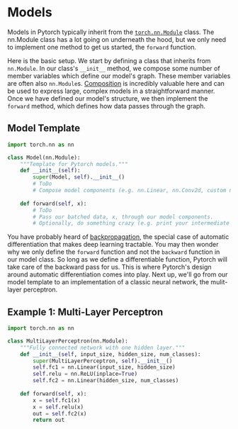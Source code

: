 # Models

Models in Pytorch typically inherit from the 
[`torch.nn.Module`](https://pytorch.org/docs/stable/nn.html#module) class. The 
nn.Module class has a lot going on underneath the hood, but we only need to 
implement one method to get us started, the `forward` function.

Here is the basic setup. We start by defining a class that inherits from `nn.Module`.
In our class's `__init__` method, we compose some number of member variables which
define our model's graph. These member variables are often also `nn.Module`s.
[Composition](https://en.wikipedia.org/wiki/Object_composition) is incredibly valuable 
here and can be used to express large, complex models in a straightforward manner. Once
we have defined our model's structure, we then implement the `forward` method, which 
defines how data passes through the graph. 

## Model Template

```python
import torch.nn as nn

class Model(nn.Module):
    """Template for Pytorch models."""
    def __init__(self):
        super(Model, self).__init__()
        # ToDo
        # Compose model components (e.g. nn.Linear, nn.Conv2d, custom nn.Module)
    
    def forward(self, x):
        # ToDo
        # Pass our batched data, x, through our model components.
        # Optionally, do something crazy (e.g. print your intermediate representations, etc.)
```

You have probably heard of [backpropagation](https://www.youtube.com/watch?v=Ilg3gGewQ5U), the 
special case of automatic differentiation that makes deep learning tractable. You may then wonder 
why we only define the `forward` function and not the `backward` function in our model class.
So long as we define a differentiable function, Pytorch will take care of the backward pass for us.
This is where Pytorch's design around automatic differentiation comes into play. Next up, we'll go 
from our model template to an implementation of a classic neural network, the mulit-layer perceptron.

## Example 1: Multi-Layer Perceptron

```python
import torch.nn as nn

class MultiLayerPerceptron(nn.Module):
    """Fully connected network with one hidden layer."""
    def __init__(self, input_size, hidden_size, num_classes):
        super(MultiLayerPerceptron, self).__init__()
        self.fc1 = nn.Linear(input_size, hidden_size) 
        self.relu = nn.ReLU(inplace=True)
        self.fc2 = nn.Linear(hidden_size, num_classes)  
    
    def forward(self, x):
        x = self.fc1(x)
        x = self.relu(x)
        out = self.fc2(x)
        return out
```